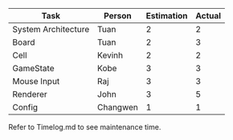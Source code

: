 | Task | Person | Estimation | Actual | 
|------|--------|------------|--------|
|System Architecture | Tuan | 2 | 2|
|Board | Tuan | 2 | 3 | 
|Cell | Kevinh | 2 | 2|
|GameState | Kobe | 3 | 3| 
|Mouse Input | Raj | 3 | 3 | 
|Renderer | John | 3 | 5 | 
|Config | Changwen | 1 | 1 | 

Refer to Timelog.md to see maintenance time.